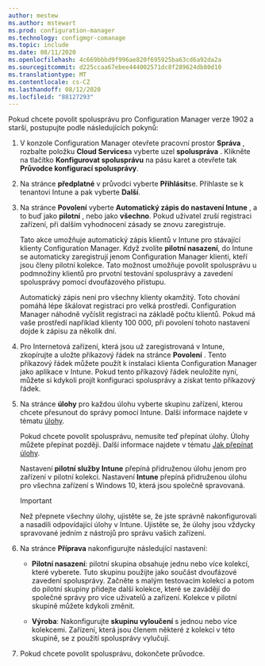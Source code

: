 ```yaml
---
author: mestew
ms.author: mstewart
ms.prod: configuration-manager
ms.technology: configmgr-comanage
ms.topic: include
ms.date: 08/11/2020
ms.openlocfilehash: 4c669bbbd9f996ae820f695925ba63cd6a92da2a
ms.sourcegitcommit: d225ccaa67ebee444002571dc8f289624db80d10
ms.translationtype: MT
ms.contentlocale: cs-CZ
ms.lasthandoff: 08/12/2020
ms.locfileid: "88127293"
---
```

<!--Don't apply H2/H3 in this include file since they are context driven by article-->
Pokud chcete povolit spolusprávu pro Configuration Manager verze 1902 a starší, postupujte podle následujících pokynů:

1. V konzole Configuration Manager otevřete pracovní prostor **Správa** , rozbalte položku **Cloud Services**a vyberte uzel **spoluspráva** . Klikněte na tlačítko **Konfigurovat spolusprávu** na pásu karet a otevřete tak **Průvodce konfigurací spolusprávy**.

2. Na stránce **předplatné** v průvodci vyberte **Přihlásit**se. Přihlaste se k tenantovi Intune a pak vyberte **Další**.  

3. Na stránce **Povolení** vyberte **Automatický zápis do nastavení Intune** , a to buď jako **pilotní** , nebo jako **všechno**. Pokud uživatel zruší registraci zařízení, při dalším vyhodnocení zásady se znovu zaregistruje. <!--3330596--> 

    Tato akce umožňuje automatický zápis klientů v Intune pro stávající klienty Configuration Manager. Když zvolíte **pilotní nasazení**, do Intune se automaticky zaregistrují jenom Configuration Manager klienti, kteří jsou členy pilotní kolekce. Tato možnost umožňuje povolit spolusprávu u podmnožiny klientů pro prvotní testování spolusprávy a zavedení spolusprávy pomocí dvoufázového přístupu. 

    Automatický zápis není pro všechny klienty okamžitý. Toto chování pomáhá lépe škálovat registraci pro velká prostředí. Configuration Manager náhodně vyčíslit registraci na základě počtu klientů. Pokud má vaše prostředí například klienty 100 000, při povolení tohoto nastavení dojde k zápisu za několik dní.<!--1358003-->  

4. Pro Internetová zařízení, která jsou už zaregistrovaná v Intune, zkopírujte a uložte příkazový řádek na stránce **Povolení** . Tento příkazový řádek můžete použít k instalaci klienta Configuration Manager jako aplikace v Intune. Pokud tento příkazový řádek neuložíte nyní, můžete si kdykoli projít konfiguraci spolusprávy a získat tento příkazový řádek.

5. Na stránce **úlohy** pro každou úlohu vyberte skupinu zařízení, kterou chcete přesunout do správy pomocí Intune. Další informace najdete v tématu [úlohy](../workloads.md).  

    Pokud chcete povolit spolusprávu, nemusíte teď přepínat úlohy. Úlohy můžete přepínat později. Další informace najdete v tématu [Jak přepínat úlohy](../how-to-switch-workloads.md).  

    Nastavení **pilotní služby Intune** přepíná přidruženou úlohu jenom pro zařízení v pilotní kolekci. Nastavení **Intune** přepíná přidruženou úlohu pro všechna zařízení s Windows 10, která jsou společně spravovaná.  

    > [!Important]
    > Než přepnete všechny úlohy, ujistěte se, že jste správně nakonfigurovali a nasadili odpovídající úlohy v Intune. Ujistěte se, že úlohy jsou vždycky spravované jedním z nástrojů pro správu vašich zařízení.  

6. Na stránce **Příprava** nakonfigurujte následující nastavení:  

    - **Pilotní nasazení**: pilotní skupina obsahuje jednu nebo více kolekcí, které vyberete. Tuto skupinu použijte jako součást dvoufázové zavedení spolusprávy. Začněte s malým testovacím kolekcí a potom do pilotní skupiny přidejte další kolekce, které se zavádějí do společné správy pro více uživatelů a zařízení. Kolekce v pilotní skupině můžete kdykoli změnit.  

    - **Výroba**: Nakonfigurujte **skupinu vyloučení** s jednou nebo více kolekcemi. Zařízení, která jsou členem některé z kolekcí v této skupině, se z použití spolusprávy vylučují.  

7. Pokud chcete povolit spolusprávu, dokončete průvodce.  
